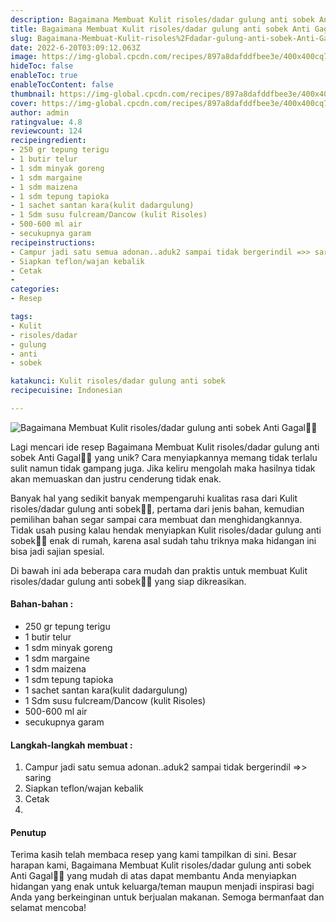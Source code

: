 ```yaml
---
description: Bagaimana Membuat Kulit risoles/dadar gulung anti sobek Anti Gagal"
title: Bagaimana Membuat Kulit risoles/dadar gulung anti sobek Anti Gagal
slug: Bagaimana-Membuat-Kulit-risoles%2Fdadar-gulung-anti-sobek-Anti-Gagal
date: 2022-6-20T03:09:12.063Z
image: https://img-global.cpcdn.com/recipes/897a8dafddfbee3e/400x400cq70/photo.jpg
hideToc: false
enableToc: true
enableTocContent: false
thumbnail: https://img-global.cpcdn.com/recipes/897a8dafddfbee3e/400x400cq70/photo.jpg
cover: https://img-global.cpcdn.com/recipes/897a8dafddfbee3e/400x400cq70/photo.jpg
author: admin
ratingvalue: 4.8
reviewcount: 124
recipeingredient:
- 250 gr tepung terigu
- 1 butir telur
- 1 sdm minyak goreng
- 1 sdm margaine
- 1 sdm maizena
- 1 sdm tepung tapioka
- 1 sachet santan kara(kulit dadargulung)
- 1 Sdm susu fulcream/Dancow (kulit Risoles)
- 500-600 ml air
- secukupnya garam
recipeinstructions:
- Campur jadi satu semua adonan..aduk2 sampai tidak bergerindil =>> saring
- Siapkan teflon/wajan kebalik
- Cetak
- 
categories:
- Resep

tags:
- Kulit
- risoles/dadar
- gulung
- anti
- sobek

katakunci: Kulit risoles/dadar gulung anti sobek
recipecuisine: Indonesian

---
```


![Bagaimana Membuat Kulit risoles/dadar gulung anti sobek Anti Gagal👩‍🍳](https://img-global.cpcdn.com/recipes/897a8dafddfbee3e/400x400cq70/photo.jpg)

Lagi mencari ide resep Bagaimana Membuat Kulit risoles/dadar gulung anti sobek Anti Gagal👩‍🍳 yang unik? Cara menyiapkannya memang tidak terlalu sulit namun tidak gampang juga. Jika keliru mengolah maka hasilnya tidak akan memuaskan dan justru cenderung tidak enak.

Banyak hal yang sedikit banyak mempengaruhi kualitas rasa dari Kulit risoles/dadar gulung anti sobek👩‍🍳, pertama dari jenis bahan, kemudian pemilihan bahan segar sampai cara membuat dan menghidangkannya. Tidak usah pusing kalau hendak menyiapkan Kulit risoles/dadar gulung anti sobek👩‍🍳 enak di rumah, karena asal sudah tahu triknya maka hidangan ini bisa jadi sajian spesial.

Di bawah ini ada beberapa cara mudah dan praktis untuk membuat Kulit risoles/dadar gulung anti sobek👩‍🍳 yang siap dikreasikan.

<!--inarticleads1-->

#### Bahan-bahan :

- 250 gr tepung terigu
- 1 butir telur
- 1 sdm minyak goreng
- 1 sdm margaine
- 1 sdm maizena
- 1 sdm tepung tapioka
- 1 sachet santan kara(kulit dadargulung)
- 1 Sdm susu fulcream/Dancow (kulit Risoles)
- 500-600 ml air
- secukupnya garam

<!--inarticleads2-->

#### Langkah-langkah membuat :

1. Campur jadi satu semua adonan..aduk2 sampai tidak bergerindil =>> saring
1. Siapkan teflon/wajan kebalik
1. Cetak
1. 

#### Penutup

Terima kasih telah membaca resep yang kami tampilkan di sini. Besar harapan kami, Bagaimana Membuat Kulit risoles/dadar gulung anti sobek Anti Gagal👩‍🍳 yang mudah di atas dapat membantu Anda menyiapkan hidangan yang enak untuk keluarga/teman maupun menjadi inspirasi bagi Anda yang berkeinginan untuk berjualan makanan. Semoga bermanfaat dan selamat mencoba!